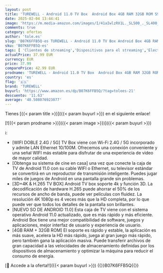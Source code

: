 ```yaml
---
layout: post
title: 'TUREWELL - Android 11.0 TV Box  Android Box 4GB RAM 32GB ROM S905X2 Quad-Core Cortex-A53 Support 2.4G/5G WiFi/100M/H.265 Decoding/4K Full HD Output/ HDMI3.0/ Bluetooth 4.1 Smart TV Box'
date: 2025-02-04 13:44:41
image: 'https://m.media-amazon.com/images/I/41aIwlzRX1L._SL500_._SL400_.jpg'
comments: true
category: ofertas
author: 'tole.es'
slug: 'B07K6FFB5Q-es TUREWELL - Android 11.0 TV Box Android Box 4GB RAM 32GB...'
sku: 'B07K6FFB5Q-es'
tags: [ 'Clientes de streaming','Dispositivos para el streaming','Electrónica','Equipos de audio y Hi-Fi','smart','turewell','tv','🇪🇸', ]
actualPrice: 37.99 EUR
currency: EUR
price: 37.99
comparePrice: 42.99 EUR
prodname: 'TUREWELL - Android 11.0 TV Box  Android Box 4GB RAM 32GB ROM S905X2 Quad-Core Cortex-A53 Support 2.4G/5G WiFi/100M/H.265 Decoding/4K Full HD Output/ HDMI3.0/ Bluetooth 4.1 Smart TV Box'
country: 'es'
flag: '🇪🇸'
brand: 'TUREWELL'
buyurl: 'https://www.amazon.es/dp/B07K6FFB5Q/?tag=tolees-21'
descuento: '11.63'
average: '40.508076923077'
---
```


Tienes [{{< param title >}}]({{< param buyurl >}}) en el siguiente enlace!

[![{{< param prodname >}}]({{< param image >}})]({{< param buyurl >}})

ℹ️:

- [WIFI DOBLE 2.4G / 5G] TV Box viene con Wi-Fi 2.4G / 5G incorporado y admite LAN Ethernet 10/100M. Ofrecemos una conexión conveniente y una señal WIFI más estable para disfrutar de una experiencia de video de mayor calidad.
- [Obtenga su sistema de cine en casa] una vez que conecte la caja de TV de Android 11.0 con su cable WIFI o Ethernet, su televisor estándar se convertirá en un reproductor de transmisión inteligente. Puedes jugar miles de juegos de Android en una pantalla grande sin problemas.
- [3D+4K & H.265 TV BOX] Android TV box soporte 4k y función 3D. La decodificación de hardware H.265 puede ahorrar el 50% de los recursos de ancho de banda, puede ver películas con fluidez. La resolución 4K 1080p es 4 veces más que la HD completa, por lo que puede ver que todos los detalles de la pantalla son brillantes.
- [NUEVO SO DE ANDROID 11.0] Esta caja de TV viene con el sistema operativo Android 11.0 actualizado, que es más rápido y más eficiente. Android Box tiene una mejor compatibilidad de software, juegos y aplicaciones, mejor interfaz de usuario y experiencia de usuario.
- [4GB RAM + 32GB ROM] El soporte es rápido y estable, la aplicación es más suave, acelera la HD más rápido, juega al gran juego más rápido, pero también gana la aplicación masiva. Puede transferir archivos de gran capacidad a las velocidades de almacenamiento definidas por los dispositivos de almacenamiento y optimizar la máquina para reducir el consumo de energía.

[🛒 Accede a la oferta!!]({{< param buyurl >}})
{{<world>}}B07K6FFB5Q{{</world>}}
